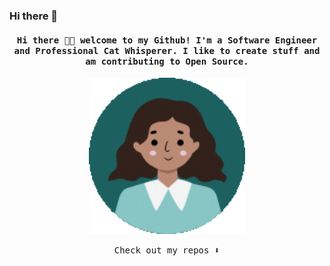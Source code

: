 ### Hi there 👋

<h4 align="center"><samp> Hi there 👋🏼 welcome to my Github! I'm a Software Engineer and Professional Cat Whisperer. I like to create stuff and am contributing to Open Source. </samp></h4>

<p align="center">
  <img width="250" src="./assets/transparent.gif">
</p>

<p align="center"><samp>
Check out my repos ⬇️  
  </samp>
</p>

<!--
**Manon-ds/Manon-ds** is a ✨ _special_ ✨ repository because its `README.md` (this file) appears on your GitHub profile.

Here are some ideas to get you started:

- 🔭 I’m currently working on ...
- 🌱 I’m currently learning ...
- 👯 I’m looking to collaborate on ...
- 🤔 I’m looking for help with ...
- 💬 Ask me about ...
- 📫 How to reach me: ...
- 😄 Pronouns: ...
- ⚡ Fun fact: ...
-->

<!-- ![YOURNAME github stats](https://github-readme-stats.vercel.app/api?username=Manon-ds&show_icons=true&hide_border=true) -->
